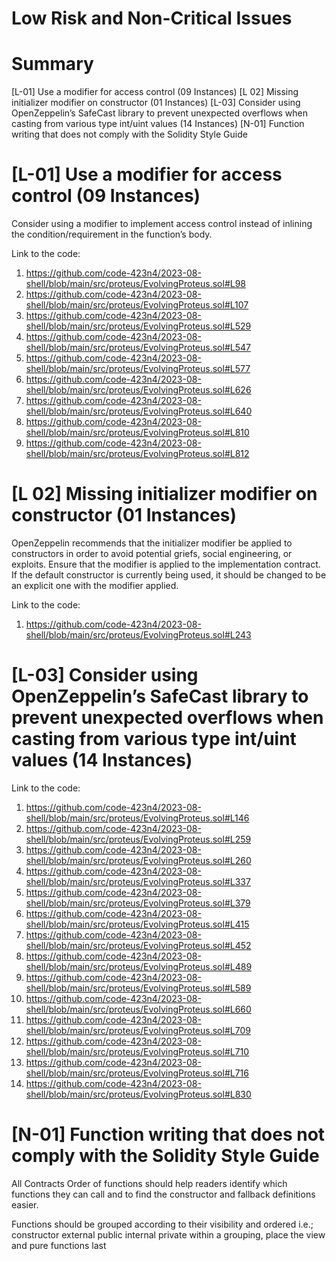 # Low Risk and Non-Critical Issues

# Summary
[L-01] Use a modifier for access control (09 Instances)
[L 02] Missing initializer modifier on constructor (01 Instances)
[L-03] Consider using OpenZeppelin’s SafeCast library to prevent unexpected overflows when casting from various type int/uint values (14 Instances)
[N-01] Function writing that does not comply with the Solidity Style Guide


# [L-01] Use a modifier for access control (09 Instances)

Consider using a modifier to implement access control instead of inlining the condition/requirement in the function’s body.

Link to the code:
1.	https://github.com/code-423n4/2023-08-shell/blob/main/src/proteus/EvolvingProteus.sol#L98
2.	https://github.com/code-423n4/2023-08-shell/blob/main/src/proteus/EvolvingProteus.sol#L107
3.	https://github.com/code-423n4/2023-08-shell/blob/main/src/proteus/EvolvingProteus.sol#L529
4.	https://github.com/code-423n4/2023-08-shell/blob/main/src/proteus/EvolvingProteus.sol#L547
5.	https://github.com/code-423n4/2023-08-shell/blob/main/src/proteus/EvolvingProteus.sol#L577
6.	https://github.com/code-423n4/2023-08-shell/blob/main/src/proteus/EvolvingProteus.sol#L626
7.	https://github.com/code-423n4/2023-08-shell/blob/main/src/proteus/EvolvingProteus.sol#L640
8.	https://github.com/code-423n4/2023-08-shell/blob/main/src/proteus/EvolvingProteus.sol#L810
9.	https://github.com/code-423n4/2023-08-shell/blob/main/src/proteus/EvolvingProteus.sol#L812


# [L 02] Missing initializer modifier on constructor (01 Instances)
OpenZeppelin recommends that the initializer modifier be applied to constructors in order to avoid potential griefs, social engineering, or exploits. Ensure that the modifier is applied to the implementation contract. 
If the default constructor is currently being used, it should be changed to be an explicit one with the modifier applied.

Link to the code:
1.	https://github.com/code-423n4/2023-08-shell/blob/main/src/proteus/EvolvingProteus.sol#L243


# [L-03] Consider using OpenZeppelin’s SafeCast library to prevent unexpected overflows when casting from various type int/uint values (14 Instances)

Link to the code:
1.	https://github.com/code-423n4/2023-08-shell/blob/main/src/proteus/EvolvingProteus.sol#L146
2.	https://github.com/code-423n4/2023-08-shell/blob/main/src/proteus/EvolvingProteus.sol#L259
3.	https://github.com/code-423n4/2023-08-shell/blob/main/src/proteus/EvolvingProteus.sol#L260
4.	https://github.com/code-423n4/2023-08-shell/blob/main/src/proteus/EvolvingProteus.sol#L337
5.	https://github.com/code-423n4/2023-08-shell/blob/main/src/proteus/EvolvingProteus.sol#L379
6.	https://github.com/code-423n4/2023-08-shell/blob/main/src/proteus/EvolvingProteus.sol#L415
7.	https://github.com/code-423n4/2023-08-shell/blob/main/src/proteus/EvolvingProteus.sol#L452
8.	https://github.com/code-423n4/2023-08-shell/blob/main/src/proteus/EvolvingProteus.sol#L489
9.	https://github.com/code-423n4/2023-08-shell/blob/main/src/proteus/EvolvingProteus.sol#L589
10.	https://github.com/code-423n4/2023-08-shell/blob/main/src/proteus/EvolvingProteus.sol#L660
11.	https://github.com/code-423n4/2023-08-shell/blob/main/src/proteus/EvolvingProteus.sol#L709
12.	https://github.com/code-423n4/2023-08-shell/blob/main/src/proteus/EvolvingProteus.sol#L710
13.	https://github.com/code-423n4/2023-08-shell/blob/main/src/proteus/EvolvingProteus.sol#L716
14.	https://github.com/code-423n4/2023-08-shell/blob/main/src/proteus/EvolvingProteus.sol#L830



# [N-01] Function writing that does not comply with the Solidity Style Guide

All Contracts
Order of functions should help readers identify which functions they can call and to find the constructor and fallback definitions easier.

Functions should be grouped according to their visibility and ordered i.e.;
constructor
external
public
internal
private
within a grouping, place the view and pure functions last
